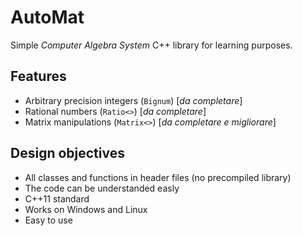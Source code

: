# AutoMat
Simple _Computer Algebra System_ C++ library for learning purposes.

## Features
 - Arbitrary precision integers (`Bignum`) [_da completare_]
 - Rational numbers (`Ratio<>`) [_da completare_]
 - Matrix manipulations (`Matrix<>`) [_da completare e migliorare_]

## Design objectives
 - All classes and functions in header files (no precompiled library)
 - The code can be understanded easly
 - C++11 standard
 - Works on Windows and Linux
 - Easy to use
